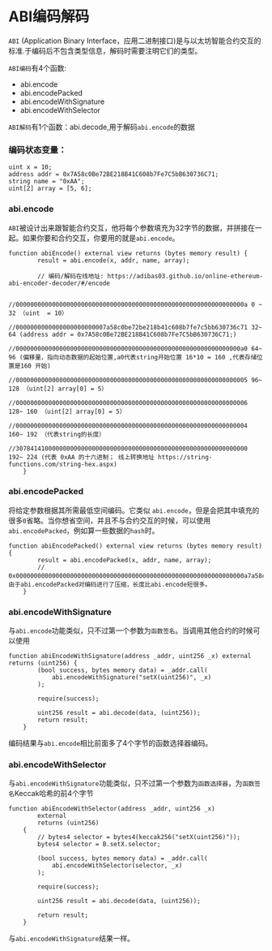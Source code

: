 # ABI编码解码

`ABI` (Application Binary Interface，应用二进制接口)是与以太坊智能合约交互的标准.于编码后不包含类型信息，解码时需要注明它们的类型。

`ABI编码`有4个函数:

- abi.encode
- abi.encodePacked
- abi.encodeWithSignature
- abi.encodeWithSelector

`ABI解码`有1个函数：abi.decode,用于解码`abi.encode`的数据

### 编码状态变量：

```
uint x = 10;
address addr = 0x7A58c0Be72BE218B41C608b7Fe7C5bB630736C71;
string name = "0xAA";
uint[2] array = [5, 6]; 
```

### abi.encode

`ABI`被设计出来跟智能合约交互，他将每个参数填充为32字节的数据，并拼接在一起。如果你要和合约交互，你要用的就是`abi.encode`。

```
function abiEncode() external view returns (bytes memory result) {
        result = abi.encode(x, addr, name, array);

        // 编码/解码在线地址: https://adibas03.github.io/online-ethereum-abi-encoder-decoder/#/encode

        //000000000000000000000000000000000000000000000000000000000000000a 0 ~ 32 （uint  = 10）
        //0000000000000000000000007a58c0be72be218b41c608b7fe7c5bb630736c71 32~ 64 (address addr = 0x7A58c0Be72BE218B41C608b7Fe7C5bB630736C71;)
        //00000000000000000000000000000000000000000000000000000000000000a0 64~ 96 (偏移量，指向动态数据的起始位置,a0代表string开始位置 16*10 = 160 ,代表存储位置是160 开始)
        //0000000000000000000000000000000000000000000000000000000000000005 96~ 128 （uint[2] array[0] = 5）
        //0000000000000000000000000000000000000000000000000000000000000006 128~ 160 （uint[2] array[0] = 5）
        //0000000000000000000000000000000000000000000000000000000000000004 160~ 192 （代表string的长度）
        //3078414100000000000000000000000000000000000000000000000000000000 192~ 224 (代表 0xAA 的十六进制； 线上转换地址 https://string-functions.com/string-hex.aspx)
    }
```

### abi.encodePacked

将给定参数根据其所需最低空间编码。它类似 `abi.encode`，但是会把其中填充的很多`0`省略。当你想省空间，并且不与合约交互的时候，可以使用`abi.encodePacked`，例如算一些数据的`hash`时。

```
function abiEncodePacked() external view returns (bytes memory result) {
        result = abi.encodePacked(x, addr, name, array);
        // 0x000000000000000000000000000000000000000000000000000000000000000a7a58c0be72be218b41c608b7fe7c5bb630736c713078414100000000000000000000000000000000000000000000000000000000000000050000000000000000000000000000000000000000000000000000000000000006，由于abi.encodePacked对编码进行了压缩，长度比abi.encode短很多。
    }
```

### abi.encodeWithSignature

与`abi.encode`功能类似，只不过第一个参数为`函数签名`。当调用其他合约的时候可以使用

```
function abiEncodeWithSignature(address _addr, uint256 _x) external returns (uint256) {
        (bool success, bytes memory data) = _addr.call(
            abi.encodeWithSignature("setX(uint256)", _x)
        );

        require(success);

        uint256 result = abi.decode(data, (uint256));
        return result;
    }
```

编码结果与`abi.encode`相比前面多了4个字节的函数选择器编码。

### abi.encodeWithSelector

与`abi.encodeWithSignature`功能类似，只不过第一个参数为`函数选择器`，为`函数签名`Keccak哈希的前4个字节

```
function abiEncodeWithSelector(address _addr, uint256 _x)
        external
        returns (uint256)
    {
        // bytes4 selector = bytes4(keccak256("setX(uint256)"));
        bytes4 selector = B.setX.selector;

        (bool success, bytes memory data) = _addr.call(
            abi.encodeWithSelector(selector, _x)
        );

        require(success);

        uint256 result = abi.decode(data, (uint256));

        return result;
    }
```

与`abi.encodeWithSignature`结果一样。